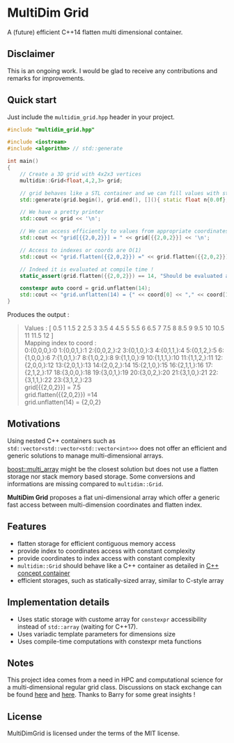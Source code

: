 # MultiDim Grid

A (future) efficient C++14 flatten multi dimensional container.  

## Disclaimer

This is an ongoing work. 
I would be glad to receive any contributions and remarks for improvements. 


## Quick start

Just include the `multidim_grid.hpp` header in your project.

```c++
#include "multidim_grid.hpp"

#include <iostream>
#include <algorithm> // std::generate

int main() 
{
    // Create a 3D grid with 4x2x3 vertices
    multidim::Grid<float,4,2,3> grid;

    // grid behaves like a STL container and we can fill values with std::generate
    std::generate(grid.begin(), grid.end(), [](){ static float n{0.0f}; return n+=0.5f; } );

    // We have a pretty printer
    std::cout << grid << '\n';

    // We can access efficiently to values from appropriate coordinates
    std::cout << "grid[{{2,0,2}}] = " << grid[{{2,0,2}}] << '\n';

    // Access to indexes or coords are O(1)
    std::cout << "grid.flatten({{2,0,2}}) =" << grid.flatten({{2,0,2}}) << '\n';

    // Indeed it is evaluated at compile time !
    static_assert(grid.flatten({{2,0,2}}) == 14, "Should be evaluated at compile time !");

    constexpr auto coord = grid.unflatten(14);
    std::cout << "grid.unflatten(14) = {" << coord[0] << "," << coord[1] << "," << coord[2] << "}\n";
}
```

Produces the output :

> Values : [ 0.5 1 1.5 2 2.5 3 3.5 4 4.5 5 5.5 6 6.5 7 7.5 8 8.5 9 9.5 10 10.5 11 11.5 12 ]  
> Mapping index to coord :  
> 0:{0,0,0,}:0 1:{0,0,1,}:1 2:{0,0,2,}:2 3:{0,1,0,}:3 4:{0,1,1,}:4 5:{0,1,2,}:5 6:{1,0,0,}:6 7:{1,0,1,}:7 8:{1,0,2,}:8 9:{1,1,0,}:9 10:{1,1,1,}:10 11:{1,1,2,}:11 12:{2,0,0,}:12 13:{2,0,1,}:13 14:{2,0,2,}:14 15:{2,1,0,}:15 16:{2,1,1,}:16 17:{2,1,2,}:17 18:{3,0,0,}:18 19:{3,0,1,}:19 20:{3,0,2,}:20 21:{3,1,0,}:21 22:{3,1,1,}:22 23:{3,1,2,}:23  
> grid[{{2,0,2}}] = 7.5  
> grid.flatten({{2,0,2}}) =14  
> grid.unflatten(14) = {2,0,2}


## Motivations

Using nested C++ containers such as `std::vector<std::vector<std::vector<int>>>` does not offer an 
efficient and generic solutions to manage multi-dimensional arrays. 

[boost::multi_array](http://www.boost.org/doc/libs/1_59_0/libs/multi_array/doc/user.html) might be the closest solution but does not use a flatten storage nor stack memory based storage. Some conversions and informations are missing compared to `multidim::Grid`.

**MultiDim Grid** proposes a flat uni-dimensional array which offer a generic fast access between multi-dimension coordinates and flatten index.  

## Features

- flatten storage for efficient contiguous memory access
- provide index to coordinates access with constant complexity
- provide coordinates to index access with  constant complexity
- `multidim::Grid` should behave like a C++ container as detailed in [C++ concept container](http://en.cppreference.com/w/cpp/concept/Container)
- efficient storages, such as statically-sized array, similar to C-style array

## Implementation details

- Uses static storage with custome array for `constexpr` accessibility instead of `std::array` (waiting for C++17).
- Uses variadic template parameters for dimensions size
- Uses compile-time computations with constexpr meta functions


## Notes

This project idea comes from a need in HPC and computational science for a multi-dimensional regular grid 
class. Discussions on stack exchange can be found [here](https://stackoverflow.com/questions/31449433/generic-c-multidimensional-iterators) and [here](https://codereview.stackexchange.com/questions/97260/generic-multi-dimension-grid-array-class-in-c). Thanks to Barry for some great insights !


## License

MultiDimGrid is licensed under the terms of the MIT license.

